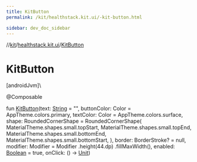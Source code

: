 ```yaml
---
title: KitButton
permalink: /kit/healthstack.kit.ui/-kit-button.html

sidebar: dev_doc_sidebar
---
```

//[kit](../../index.html)/[healthstack.kit.ui](index.html)/[KitButton](-kit-button.html)



# KitButton



[androidJvm]\




@Composable



fun [KitButton](-kit-button.html)(text: [String](https://kotlinlang.org/api/latest/jvm/stdlib/kotlin/-string/index.html) = &quot;&quot;, buttonColor: Color = AppTheme.colors.primary, textColor: Color = AppTheme.colors.surface, shape: RoundedCornerShape = RoundedCornerShape(
        MaterialTheme.shapes.small.topStart,
        MaterialTheme.shapes.small.topEnd,
        MaterialTheme.shapes.small.bottomEnd,
        MaterialTheme.shapes.small.bottomStart,
    ), border: BorderStroke? = null, modifier: Modifier = Modifier
        .height(44.dp)
        .fillMaxWidth(), enabled: [Boolean](https://kotlinlang.org/api/latest/jvm/stdlib/kotlin/-boolean/index.html) = true, onClick: () -&gt; [Unit](https://kotlinlang.org/api/latest/jvm/stdlib/kotlin/-unit/index.html))




